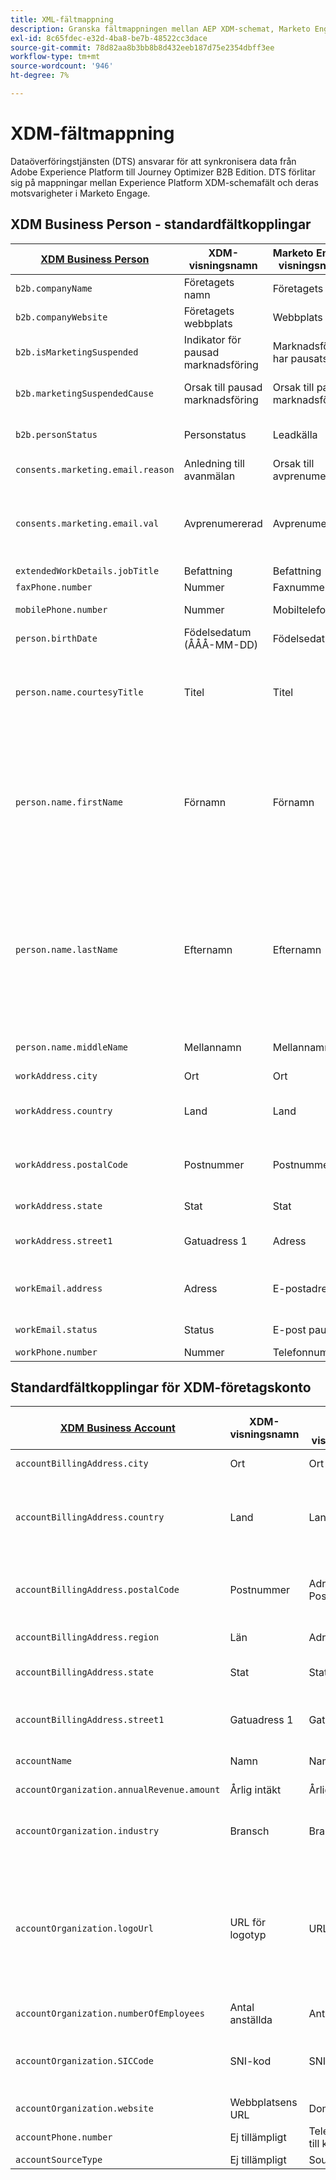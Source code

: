 ```yaml
---
title: XML-fältmappning
description: Granska fältmappningen mellan AEP XDM-schemat, Marketo Engage och Journey Optimizer B2B Edition.
exl-id: 8c65fdec-e32d-4ba8-be7b-48522cc3dace
source-git-commit: 78d82aa8b3bb8b8d432eeb187d75e2354dbff3ee
workflow-type: tm+mt
source-wordcount: '946'
ht-degree: 7%

---
```


# XDM-fältmappning

Dataöverföringstjänsten (DTS) ansvarar för att synkronisera data från Adobe Experience Platform till Journey Optimizer B2B Edition. DTS förlitar sig på mappningar mellan Experience Platform XDM-schemafält och deras motsvarigheter i Marketo Engage.

## XDM Business Person - standardfältkopplingar

| [XDM Business Person](https://github.com/adobe/xdm/blob/master/docs/reference/mixins/profile/b2b-person-details.schema.md) | XDM-visningsnamn | Marketo Engage visningsnamn | XDM-typ | Marketo Type | XDM-beskrivning |
|------------------- |---------------------------------- |--------------------------- |-------- |------------ |--------------- |
| `b2b.companyName` | Företagets namn | Företagets namn | string | string | Namnet på det företag som en affärsman är associerad med. |
| `b2b.companyWebsite` | Företagets webbplats | Webbplats | string | url | Webbplats för det företag som en affärsman är kopplad till. |
| `b2b.isMarketingSuspended` | Indikator för pausad marknadsföring | Marknadsföring har pausats | boolesk | boolesk | Värdet anger om marknadsföringen har avbrutits för personen. |
| `b2b.marketingSuspendedCause` | Orsak till pausad marknadsföring | Orsak till pausad marknadsföring | string | string | Om marknadsföringen avbryts för personen anger denna egenskap anledningen till detta. |
| `b2b.personStatus` | Personstatus | Leadkälla | string | string | Fältregistrering av den aktuella marknadsförings-/försäljningsstatusen för personen. |
| `consents.marketing.email.reason` | Anledning till avanmälan | Orsak till avprenumeration | string | string | Orsak som är associerad med e-postavanmälan. |
| `consents.marketing.email.val` | Avprenumererad | Avprenumererad | string | boolesk | Om det är sant att prenumerera (till exempel värde = 1) anger du `consents.marketing.email.val` som (n). Om unsubscribed är false (till exempel value = 0) anger du consents.marketing.email.val som null. |
| `extendedWorkDetails.jobTitle` | Befattning | Befattning | string | string | Personens befattning. |
| `faxPhone.number` | Nummer | Faxnummer | string | telefon | Faxnummer. |
| `mobilePhone.number` | Nummer | Mobiltelefon | string | telefon | Det mobiltelefonnummer som är associerat med personen. |
| `person.birthDate` | Födelsedatum (ÅÅÅ-MM-DD) | Födelsedatum | string | datum | Det fullständiga datumet då en person föddes. YYY-MM-DD |
| `person.name.courtesyTitle` | Titel | Titel | string | string | Vanligtvis en förkortning av en persons titel, ära eller hälsningsfras. Artikeltiteln används framför det fullständiga namnet eller efternamnet i öppningstexter. Till exempel herr, fröken eller doktor |
| `person.name.firstName` | Förnamn | Förnamn | string | string | Det första segmentet i namnet i den skriftliga ordningen som oftast används på namnet. I många kulturer är det det primära personliga namnet eller förnamnet. Egenskaperna firstName och lastName har införts för att bibehålla kompatibiliteten med befintliga system som modellerar namn på ett förenklat, icke-semantiskt och icke-internationaliserbart sätt. `xdm:fullName` är alltid att föredra. |
| `person.name.lastName` | Efternamn | Efternamn | string | string | Det sista segmentet i namnet i den skriftliga ordningen som oftast används på namnet. I många kulturer är det det ärvda familjenamnet, efternamnet, patronymiskt eller matronymiskt namn. Egenskaperna firstName och lastName har införts för att bibehålla kompatibiliteten med befintliga system som modellerar namn på ett förenklat, icke-semantiskt och icke-internationaliserbart sätt. `xdm:fullName` är alltid att föredra. |
| `person.name.middleName` | Mellannamn | Mellannamn | string | telefon | Mellannamn, alternativa namn eller ytterligare namn som anges mellan förnamnet och efternamnet. |
| `workAddress.city ` | Ort | Ort | string | string | Namnet på staden. |
| `workAddress.country` | Land | Land | string | string | Namnet på det statligt administrerade territoriet. Förutom `xdm:countryCode` är det ett friformsfält som kan ha landsnamnet på vilket språk som helst. |
| `workAddress.postalCode` | Postnummer | Postnummer | string | string | Postnumret för platsen. Postnummer är inte tillgängliga för alla länder. I vissa länder innehåller den endast en del av postnumret. |
| `workAddress.state` | Stat | Stat | string | string | Namnet på tillståndet för adressen. Det är ett frihandsfält. |
| `workAddress.street1` | Gatuadress 1 | Adress | string | text | Primär information om gatuminivå, lägenhetsnummer, gatunummer och gatunamn. |
| `workEmail.address` | Adress | E-postadress | string | e-post | Den tekniska adressen, till exempel `<name@domain.com>`, som den är vanlig definierad i RFC2822 och efterföljande standarder. |
| `workEmail.status` | Status | E-post pausad | string | boolesk | En indikation på möjligheten att använda e-postadressen. |
| `workPhone.number` | Nummer | Telefonnummer | string | telefon | Telefonnummer till arbetet. |

## Standardfältkopplingar för XDM-företagskonto

| [XDM Business Account](https://github.com/adobe/xdm/blob/master/docs/reference/mixins/account/account-details.schema.md) | XDM-visningsnamn | Marketo Engage visningsnamn | XDM-typ | Marketo Engage type | XDM-beskrivning |
|------------------- |---------------------------------- |--------------------------- |-------- |------------ |--------------- |
| `accountBillingAddress.city` | Ort | Ort | string | string | Namnet på den ort som används i faktureringsadressen. |
| `accountBillingAddress.country` | Land | Land | string | string | Namnet på det myndighetsadministrerade området som används i faktureringsadressen. Förutom `xdm:countryCode` är det ett friformsfält som kan ha landsnamnet på vilket språk som helst. |
| `accountBillingAddress.postalCode` | Postnummer | Adress Postnummer | string | string | Postnummer för platsen för faktureringsadressen. Postnummer är inte tillgängliga för alla länder. I vissa länder innehåller den endast en del av postnumret. |
| `accountBillingAddress.region` | Län | Adressregion | string | string | Faktureringsadressens region, län eller distrikt. |
| `accountBillingAddress.state` | Stat | Stat | string | string | Namnet på delstat för faktureringsadressen. Det är ett frihandsfält. |
| `accountBillingAddress.street1` | Gatuadress 1 | Gatuadress 1 | string | string | Primär gatuminivåinformation för faktureringsadressen, som vanligtvis ska innehålla lägenhetsnummer, gatunummer och gatunamn. |
| `accountName` | Namn | Namn | string | string | Företagets namn. I det här fältet tillåts upp till 255 tecken. |
| `accountOrganization.annualRevenue.amount` | Årlig intäkt | Årlig intäkt | tal | valuta | Organisationens beräknade årsomsättning. |
| `accountOrganization.industry` | Bransch | Bransch | string | string | Branschen tillskrivs organisationen. Det är ett frihandsfält och du bör använda ett strukturerat värde för frågor eller egenskapen `xdm:classifier`. |
| `accountOrganization.logoUrl` | URL för logotyp | URL för logotyp | string | string | Sökväg som ska kombineras med URL:en för en Salesforce-instans (till exempel `https://yourInstance.salesforce.com/`) för att generera en URL för att begära den profil för sociala nätverk som är associerad med kontot. Den genererade URL:en returnerar en HTTP-omdirigering (kod 302) till profilbilden för det sociala nätverket för kontot. |
| `accountOrganization.numberOfEmployees` | Antal anställda | Antal anställda | heltal | heltal | Antalet anställda i organisationen. |
| `accountOrganization.SICCode` | SNI-kod | SNI-kod | string | string | The Standard Industrial Classification (SIC) code, som är en fyrsiffrig kod som kategoriserar de branscher som företagen tillhör baserat på deras affärsverksamhet. |
| `accountOrganization.website` | Webbplatsens URL | Domännamn | string | string | URL till organisationens webbplats. |
| `accountPhone.number` | Ej tillämpligt | Telefonnummer till konto | string | string | Telefonnumret som är associerat med kontot. |
| `accountSourceType` | Ej tillämpligt | Source Type | string | string | Source-typ för kontot. |
